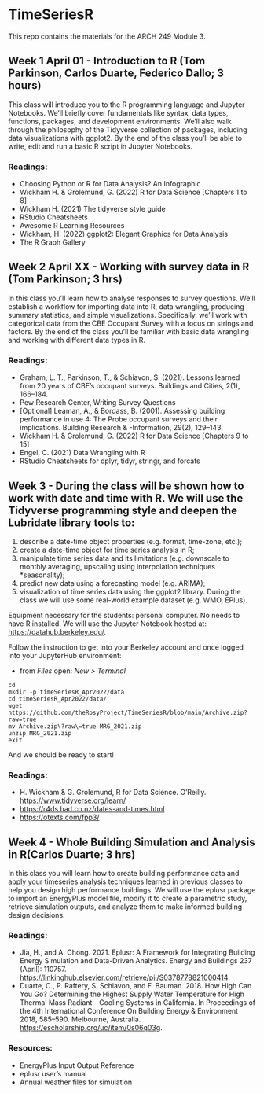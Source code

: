 # TimeSeriesR

This repo contains the materials for the ARCH 249 Module 3. 

## Week 1 April 01 - Introduction to R (Tom Parkinson, Carlos Duarte, Federico Dallo; 3 hours)

This class will introduce you to the R programming language and Jupyter Notebooks. We’ll briefly cover fundamentals like syntax, data types, functions, packages, and development environments. We’ll also walk through the philosophy of the Tidyverse collection of packages, including data visualizations with ggplot2. By the end of the class you’ll be able to write, edit and run a basic R script in Jupyter Notebooks.

### Readings:

- Choosing Python or R for Data Analysis? An Infographic
- Wickham H. & Grolemund, G. (2022) R for Data Science [Chapters 1 to 8]
- Wickham H. (2021) The tidyverse style guide
- RStudio Cheatsheets
- Awesome R Learning Resources
- Wickham, H. (2022) ggplot2: Elegant Graphics for Data Analysis
- The R Graph Gallery
 
## Week 2 April XX - Working with survey data in R (Tom Parkinson; 3 hrs)

In this class you’ll learn how to analyse responses to survey questions. We’ll establish a workflow for importing data into R, data wrangling, producing summary statistics, and simple visualizations. Specifically, we’ll work with categorical data from the CBE Occupant Survey with a focus on strings and factors. By the end of the class you’ll be familiar with basic data wrangling and working with different data types in R.

### Readings:
- Graham, L. T., Parkinson, T., & Schiavon, S. (2021). Lessons learned from 20 years of CBE’s occupant surveys. Buildings and Cities, 2(1), 166–184.
- Pew Research Center, Writing Survey Questions
- [Optional] Leaman, A., & Bordass, B. (2001). Assessing building performance in use 4: The Probe occupant surveys and their implications. Building Research & -Information, 29(2), 129–143.
- Wickham H. & Grolemund, G. (2022) R for Data Science [Chapters 9 to 15]
- Engel, C. (2021) Data Wrangling with R 
- RStudio Cheatsheets for dplyr, tidyr, stringr, and forcats

## Week 3 - During the class will be shown how to work with date and time with R. We will use the Tidyverse programming style and deepen the Lubridate library tools to: 

1) describe a date-time object properties (e.g. format, time-zone, etc.); 
2) create a date-time object for time series analysis in R; 
3) manipulate time series data and its limitations (e.g. downscale to monthly averaging, upscaling using interpolation techniques *seasonality); 
4) predict new data using a forecasting model (e.g. ARIMA); 
5) visualization of time series data using the ggplot2 library. During the class we will use some real-world example dataset (e.g. WMO, EPlus).

Equipment necessary for the students: personal computer. No needs to have R installed. We will use the Jupyter Notebook hosted at: 
<https://datahub.berkeley.edu/>.

Follow the instruction to get into your Berkeley account and once logged into your JupyterHub environment:

- from *Files* open: *New > Terminal*

```{sh}
cd
mkdir -p timeSeriesR_Apr2022/data
cd timeSeriesR_Apr2022/data/
wget https://github.com/theRosyProject/TimeSeriesR/blob/main/Archive.zip?raw=true
mv Archive.zip\?raw\=true MRG_2021.zip
unzip MRG_2021.zip
exit
```

And we should be ready to start!

### Readings:

- H. Wickham & G. Grolemund, R for Data Science. O’Reilly. https://www.tidyverse.org/learn/
- https://r4ds.had.co.nz/dates-and-times.html
- https://otexts.com/fpp3/


## Week 4 - Whole Building Simulation and Analysis in R(Carlos Duarte; 3 hrs)

In this class you will learn how to create building performance data and apply your timeseries analysis techniques learned in previous classes to help you design high performance buildings. We will use the eplusr package to import an EnergyPlus model file, modify it to create a parametric study, retrieve simulation outputs, and analyze them to make informed building design decisions.

### Readings:
- Jia, H., and A. Chong. 2021. Eplusr: A Framework for Integrating Building Energy Simulation and Data-Driven Analytics. Energy and Buildings 237 (April): 110757. https://linkinghub.elsevier.com/retrieve/pii/S0378778821000414.
- Duarte, C., P. Raftery, S. Schiavon, and F. Bauman. 2018. How High Can You Go? Determining the Highest Supply Water Temperature for High Thermal Mass Radiant - Cooling Systems in California. In Proceedings of the 4th International Conference On Building Energy & Environment 2018, 585–590. Melbourne, Australia. https://escholarship.org/uc/item/0s06q03g.

### Resources:
- EnergyPlus Input Output Reference
- eplusr user’s manual
- Annual weather files for simulation




